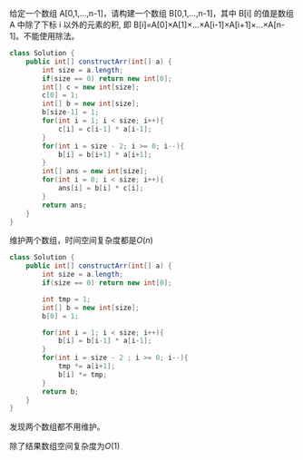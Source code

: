 给定一个数组 A[0,1,…,n-1]，请构建一个数组 B[0,1,…,n-1]，其中 B[i] 的值是数组 A 中除了下标 i 以外的元素的积, 即 B[i]=A[0]×A[1]×…×A[i-1]×A[i+1]×…×A[n-1]。不能使用除法。

```java
class Solution {
    public int[] constructArr(int[] a) {
        int size = a.length;
        if(size == 0) return new int[0];
        int[] c = new int[size];
        c[0] = 1;
        int[] b = new int[size];
        b[size-1] = 1;
        for(int i = 1; i < size; i++){
            c[i] = c[i-1] * a[i-1];
        }
        for(int i = size - 2; i >= 0; i--){
            b[i] = b[i+1] * a[i+1];
        }
        int[] ans = new int[size];
        for(int i = 0; i < size; i++){
            ans[i] = b[i] * c[i];
        }
        return ans;
    }
}
```

维护两个数组，时间空间复杂度都是$O(n)$



```java
class Solution {
    public int[] constructArr(int[] a) {
        int size = a.length;
        if(size == 0) return new int[0];

        int tmp = 1;
        int[] b = new int[size];
        b[0] = 1;

        for(int i = 1; i < size; i++){
            b[i] = b[i-1] * a[i-1];
        }
        for(int i = size - 2 ; i >= 0; i--){
            tmp *= a[i+1];
            b[i] *= tmp;
        }
        return b;
    }
}
```

发现两个数组都不用维护。

除了结果数组空间复杂度为$O(1)$